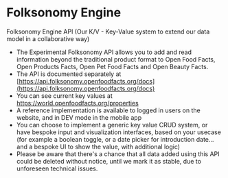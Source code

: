 # Folksonomy Engine

Folksonomy Engine API (Our K/V - Key-Value system to extend our data model in a collaborative way)

- The Experimental Folksonomy API allows you to add and read information beyond the traditional product format to Open Food Facts, Open Products Facts, Open Pet Food Facts and Open Beauty Facts.  
- The API is documented separately at [https://api.folksonomy.openfoodfacts.org/docs](https://api.folksonomy.openfoodfacts.org/docs)
- You can see current key values at https://world.openfoodfacts.org/properties
- A reference implementation is available to logged in users on the website, and in DEV mode in the mobile app
- You can choose to implement a generic key value CRUD system, or have bespoke input and visualization interfaces, based on your usecase (for example a boolean toggle, or a date picker for introduction date… and a bespoke UI to show the value, with additional logic)
- Please be aware that there's a chance that all data added using this API could be deleted without notice, until we mark it as stable, due to unforeseen technical issues.
